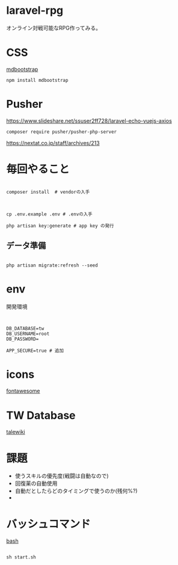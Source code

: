 # laravel-rpg
オンライン対戦可能なRPG作ってみる。

# CSS
[mdbootstrap](https://mdbootstrap.com/docs/jquery/)

``` npm install mdbootstrap ```


# Pusher

https://www.slideshare.net/ssuser2ff728/laravel-echo-vuejs-axios

``` composer require pusher/pusher-php-server ```

https://nextat.co.jp/staff/archives/213


# 毎回やること
``` 

composer install  # vendorの入手


```



```

cp .env.example .env # .envの入手

php artisan key:generate # app key の発行

```

## データ準備

```

php artisan migrate:refresh --seed

```

# env

開発環境

```


DB_DATABASE=tw
DB_USERNAME=root
DB_PASSWORD=

APP_SECURE=true # 追加

```

# icons
[fontawesome](https://fontawesome.com/icons?d=gallery)

# TW Database

[talewiki](http://talewiki.com)

# 課題

* 使うスキルの優先度(戦闘は自動なので)
* 回復薬の自動使用
* 自動だとしたらどのタイミングで使うのか(残何%?)
* 

# バッシュコマンド

[bash](http://tech.clickyourstyle.com/articles/8)

```

sh start.sh

```